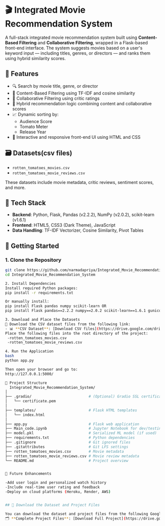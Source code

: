 # 🎬 Integrated Movie Recommendation System

A full-stack integrated movie recommendation system built using **Content-Based Filtering** and **Collaborative Filtering**, wrapped in a Flask-based front-end interface. The system suggests movies based on a user's keyword input — including titles, genres, or directors — and ranks them using hybrid similarity scores.

## 🌟 Features

- 🔍 Search by movie title, genre, or director
- 🎯 Content-Based Filtering using TF-IDF and cosine similarity
- 👥 Collaborative Filtering using critic ratings
- 🧠 Hybrid recommendation logic combining content and collaborative scores
- 📈 Dynamic sorting by:
  - Audience Score
  - Tomato Meter
  - Release Year
- 🎨 Interactive and responsive front-end UI using HTML and CSS

## 🗃️ Datasets(csv files)

- `rotten_tomatoes_movies.csv`
- `rotten_tomatoes_movie_reviews.csv`

These datasets include movie metadata, critic reviews, sentiment scores, and more.

## 🧰 Tech Stack

- **Backend**: Python, Flask, Pandas (v2.2.2), NumPy (v2.0.2), scikit-learn (v1.6.1)
- **Frontend**: HTML5, CSS3 (Dark Theme), JavaScript
- **Data Handling**: TF-IDF Vectorizer, Cosine Similarity, Pivot Tables


## 🚀 Getting Started

### 1. Clone the Repository
 
```bash
git clone https://github.com/narmadapriya/Integrated_Movie_Recommendation_System.git
cd Integrated_Movie_Recommendation_System

2. Install Dependencies
Install required Python packages:
pip install -r requirements.txt

Or manually install:
pip install Flask pandas numpy scikit-learn OR
pip install Flask pandas==2.2.2 numpy==2.0.2 scikit-learn==1.6.1 gunicorn

3. Download and Place the Datasets
🔻 Download the CSV dataset files from the following link:
- 📊 **CSV Dataset**: [Download CSV files](https://drive.google.com/drive/folders/1oiSvHvO3J0yNMrXomYOwby_SDnVS0mLl?usp=sharing)
Place the following files into the root directory of the project:
 -rotten_tomatoes_movies.csv
 -rotten_tomatoes_movie_reviews.csv

4. Run the Application
bash
python app.py

Then open your browser and go to:
http://127.0.0.1:5000/

📁 Project Structure
  Integrated_Movie_Recommendation_System/
│
├── .gradio/                          # (Optional) Gradio SSL certificate folder
│   └── certificate.pem
│
├── templates/                        # Flask HTML templates
│   └── index.html
│
├── app.py                            # Flask web application
├── Main_code.ipynb                   # Jupyter Notebook for dev/testing
├── model.pkl                         # Serialized ML model (if used)
├── requirements.txt                  # Python dependencies
├── .gitignore                        # Git ignored files
├── .gitattributes                    # Git LFS settings
├── rotten_tomatoes_movies.csv        # Movie metadata
├── rotten_tomatoes_movie_reviews.csv # Movie review metadata
└── README.md                         # Project overview


📌 Future Enhancements

-Add user login and personalized watch history
-Include real-time user rating and feedback
-Deploy on cloud platforms (Heroku, Render, AWS)


## 📂 Download the Dataset and Project Files

You can download the dataset and project files from the following Google Drive links:
🗂️ **Complete Project Files**: [Download Full Project](https://drive.google.com/drive/folders/1n1e6lXZOvXWUby6ojdpzkFJTOnSZLHho?usp=sharing)



